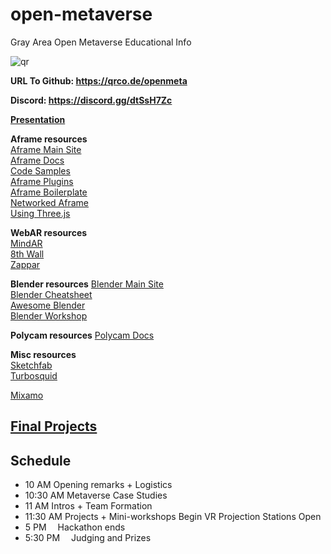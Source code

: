 # open-metaverse
Gray Area Open Metaverse Educational Info

![qr](https://user-images.githubusercontent.com/5863550/174152270-c4df03af-5760-439b-a93a-d7d393fb9d07.jpg)

**URL To Github: https://qrco.de/openmeta**

**Discord: https://discord.gg/dtSsH7Zc**

**[Presentation](https://docs.google.com/presentation/d/e/2PACX-1vSBc08aiivEH8pNMMl_YB_EvzZY3wNxqeKkRnU7HJEbTtrNPLxn72b-JvvHSpRx7fjUvRGideSn_24z/pub?start=false&loop=false&delayms=3000)**

**Aframe resources**  
[Aframe Main Site](https://aframe.io/)  
[Aframe Docs](https://aframe.io/docs/1.3.0/introduction/)  
[Code Samples](https://github.com/GrayAreaorg/open-metaverse/blob/main/aframe/code_samples.zip?raw=true)  
[Aframe Plugins](https://www.npmjs.com/search?q=aframe&page=1&perPage=20)  
[Aframe Boilerplate](https://github.com/AdaRoseCannon/aframe-xr-boilerplate)  
[Networked Aframe](https://github.com/AdaRoseCannon/aframe-xr-boilerplate)  
[Using Three.js](https://aframe.io/docs/1.3.0/introduction/developing-with-threejs.html)  

**WebAR resources**  
[MindAR](https://github.com/hiukim/mind-ar-js)  
[8th Wall](https://www.8thwall.com/)  
[Zappar](https://www.zappar.com/)  

**Blender resources**
[Blender Main Site](https://www.blender.org/)  
[Blender Cheatsheet](https://github.com/GrayAreaorg/open-metaverse/blob/main/blender_cs.pdf)  
[Awesome Blender](https://github.com/agmmnn/awesome-blender)  
[Blender Workshop](https://docs.google.com/document/d/1RxpXUiAtMijGb38z_7pLaUkRSbTUMHI9vT0GtbwKzYA/edit?usp=sharing)

**Polycam resources**
[Polycam Docs](https://learn.poly.cam/)  

**Misc resources**  
[Sketchfab](https://sketchfab.com/feed)  
[Turbosquid](https://www.turbosquid.com/)  

[Mixamo](https://www.mixamo.com/#/)  

## [Final Projects](https://docs.google.com/document/d/1vEMlZ7QDFTLbxxVkSmAni1PDuAuW3kuNs2lmZDZi1S4/edit?usp=sharing)  



## Schedule
* 10 AM
Opening remarks + Logistics
* 10:30 AM
Metaverse Case Studies
* 11 AM
Intros + Team Formation
* 11:30 AM
Projects + Mini-workshops Begin
VR Projection Stations Open
* 5 PM 
Hackathon ends
* 5:30 PM 
Judging and Prizes
